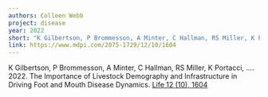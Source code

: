 ```yaml
---
authors: Colleen Webb
project: disease
year: 2022
short: "K Gilbertson, P Brommesson, A Minter, C Hallman, RS Miller, K Portacci, ..., 2022. The Importance of Livestock Demography and Infrastructure in Driving Foot and Mouth Disease Dynamics. Life."
link: https://www.mdpi.com/2075-1729/12/10/1604
---
```

K Gilbertson, P Brommesson, A Minter, C Hallman, RS Miller, K Portacci, .... 2022. The Importance of Livestock Demography and Infrastructure in Driving Foot and Mouth Disease Dynamics. [Life 12 (10), 1604](https://www.mdpi.com/2075-1729/12/10/1604)
